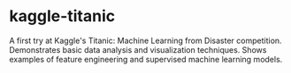 # kaggle-titanic
A first try at Kaggle's Titanic: Machine Learning from Disaster competition. Demonstrates basic data analysis and visualization techniques. Shows examples of feature engineering and supervised machine learning models.
